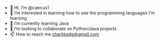 - 👋 Hi, I’m @caecus1
- 👀 I’m interested in learning how to use the programming languages I'm learning
- 🌱 I’m currently learning Java
- 💞️ I’m looking to collaborate on Python/Java projects
- 📫 How to reach me charliesdg@gmail.com

<!---
caecus1/caecus1 is a ✨ special ✨ repository because its `README.md` (this file) appears on your GitHub profile.
You can click the Preview link to take a look at your changes.
--->
